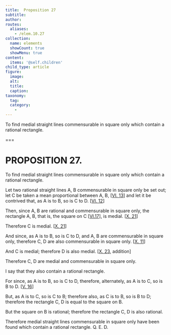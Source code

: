 ```yaml
---
title:  Proposition 27
subtitle: 
author:
routes:
  aliases:
    - /elem.10.27
collection:
  name: elements
  showCount: true
  showMenu: true
content:
  items: '@self.children'
child_type: article
figure:
  image:
  alt:
  title:
  caption:
taxonomy:
  tag:
  category:
    - 
---
```


<p><hi rend="ital">To find medial straight lines commensurable in square only which contain a rational rectangle</hi>. </p>

===

<h1>PROPOSITION 27.</h1>
<p><span class="ital">To find medial straight lines commensurable in square only which contain a rational rectangle</span>. </p>

<p>Let two rational straight lines <span class="ital">A</span>, <span class="ital">B</span> commensurable in square only be set out; let <span class="ital">C</span> be taken a mean proportional between <span class="ital">A</span>, <span class="ital">B</span>, [<a href="/elem.6.13">VI. 13</a>] and let it be contrived that, 
       <span class="center">as <span class="ital">A</span> is to <span class="ital">B</span>, so is <span class="ital">C</span> to <span class="ital">D</span>. [<a href="/elem.6.12">VI. 12</a>]</span>
      </p>

<p>Then, since <span class="ital">A</span>, <span class="ital">B</span> are rational and commensurable in square only, the rectangle <span class="ital">A</span>, <span class="ital">B</span>, that is, the square on <span class="ital">C</span> [<a href="/elem.6.17">VI.17</a>], is medial. [<a href="/elem.10.21">X. 21</a>] </p>

<p>Therefore <span class="ital">C</span> is medial. [<a href="/elem.10.21">X. 21</a>] </p>

<p>And since, as <span class="ital">A</span> is to <span class="ital">B</span>, so is <span class="ital">C</span> to <span class="ital">D</span>, and <span class="ital">A</span>, <span class="ital">B</span> are commensurable in square only, therefore <span class="ital">C</span>, <span class="ital">D</span> are also commensurable in square only. [<a href="/elem.10.11">X. 11</a>] </p>

<p>And <span class="ital">C</span> is medial; therefore <span class="ital">D</span> is also medial. [<a href="/elem.10.23">X. 23</a>, addition] </p>

<p>Therefore <span class="ital">C</span>, <span class="ital">D</span> are medial and commensurable in square only. </p>

<p>I say that they also contain a rational rectangle. </p>

<p>For since, as <span class="ital">A</span> is to <span class="ital">B</span>, so is <span class="ital">C</span> to <span class="ital">D</span>, therefore, alternately, as <span class="ital">A</span> is to <span class="ital">C</span>, so is <span class="ital">B</span> to <span class="ital">D</span>. [<a href="/elem.5.16">V. 16</a>] </p>

<p>But, as <span class="ital">A</span> is to <span class="ital">C</span>, so is <span class="ital">C</span> to <span class="ital">B</span>; therefore also, as <span class="ital">C</span> is to <span class="ital">B</span>, so is <span class="ital">B</span> to <span class="ital">D</span>; therefore the rectangle <span class="ital">C</span>, <span class="ital">D</span> is equal to the square on <span class="ital">B</span>. <pb n="61"/></p>

<p>But the square on <span class="ital">B</span> is rational; therefore the rectangle <span class="ital">C</span>, <span class="ital">D</span> is also rational. </p>

<p>Therefore medial straight lines commensurable in square only have been found which contain a rational rectangle. Q. E. D.</p>
